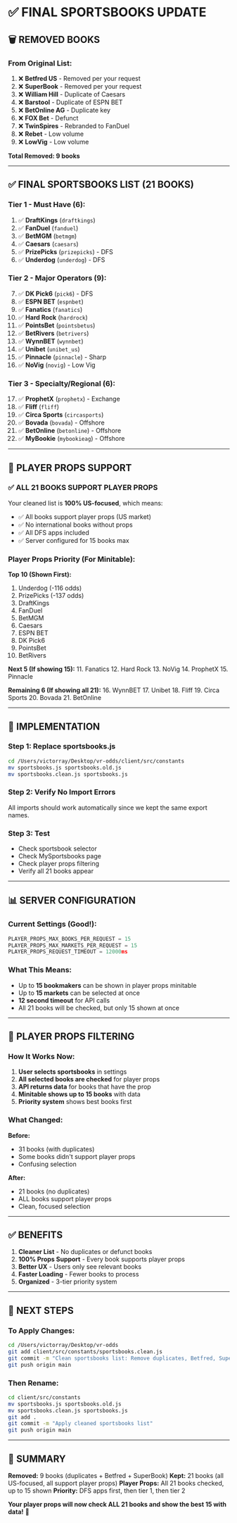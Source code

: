 # ✅ FINAL SPORTSBOOKS UPDATE

## 🗑️ REMOVED BOOKS

### From Original List:
1. ❌ **Betfred US** - Removed per your request
2. ❌ **SuperBook** - Removed per your request
3. ❌ **William Hill** - Duplicate of Caesars
4. ❌ **Barstool** - Duplicate of ESPN BET
5. ❌ **BetOnline AG** - Duplicate key
6. ❌ **FOX Bet** - Defunct
7. ❌ **TwinSpires** - Rebranded to FanDuel
8. ❌ **Rebet** - Low volume
9. ❌ **LowVig** - Low volume

**Total Removed: 9 books**

---

## ✅ FINAL SPORTSBOOKS LIST (21 BOOKS)

### Tier 1 - Must Have (6):
1. ✅ **DraftKings** (`draftkings`)
2. ✅ **FanDuel** (`fanduel`)
3. ✅ **BetMGM** (`betmgm`)
4. ✅ **Caesars** (`caesars`)
5. ✅ **PrizePicks** (`prizepicks`) - DFS
6. ✅ **Underdog** (`underdog`) - DFS

### Tier 2 - Major Operators (9):
7. ✅ **DK Pick6** (`pick6`) - DFS
8. ✅ **ESPN BET** (`espnbet`)
9. ✅ **Fanatics** (`fanatics`)
10. ✅ **Hard Rock** (`hardrock`)
11. ✅ **PointsBet** (`pointsbetus`)
12. ✅ **BetRivers** (`betrivers`)
13. ✅ **WynnBET** (`wynnbet`)
14. ✅ **Unibet** (`unibet_us`)
15. ✅ **Pinnacle** (`pinnacle`) - Sharp
16. ✅ **NoVig** (`novig`) - Low Vig

### Tier 3 - Specialty/Regional (6):
17. ✅ **ProphetX** (`prophetx`) - Exchange
18. ✅ **Fliff** (`fliff`)
19. ✅ **Circa Sports** (`circasports`)
20. ✅ **Bovada** (`bovada`) - Offshore
21. ✅ **BetOnline** (`betonline`) - Offshore
22. ✅ **MyBookie** (`mybookieag`) - Offshore

---

## 🎯 PLAYER PROPS SUPPORT

### ✅ ALL 21 BOOKS SUPPORT PLAYER PROPS

Your cleaned list is **100% US-focused**, which means:
- ✅ All books support player props (US market)
- ✅ No international books without props
- ✅ All DFS apps included
- ✅ Server configured for 15 books max

### Player Props Priority (For Minitable):

**Top 10 (Shown First):**
1. Underdog (-116 odds)
2. PrizePicks (-137 odds)
3. DraftKings
4. FanDuel
5. BetMGM
6. Caesars
7. ESPN BET
8. DK Pick6
9. PointsBet
10. BetRivers

**Next 5 (If showing 15):**
11. Fanatics
12. Hard Rock
13. NoVig
14. ProphetX
15. Pinnacle

**Remaining 6 (If showing all 21):**
16. WynnBET
17. Unibet
18. Fliff
19. Circa Sports
20. Bovada
21. BetOnline

---

## 🔧 IMPLEMENTATION

### Step 1: Replace sportsbooks.js
```bash
cd /Users/victorray/Desktop/vr-odds/client/src/constants
mv sportsbooks.js sportsbooks.old.js
mv sportsbooks.clean.js sportsbooks.js
```

### Step 2: Verify No Import Errors
All imports should work automatically since we kept the same export names.

### Step 3: Test
- Check sportsbook selector
- Check MySportsbooks page
- Check player props filtering
- Verify all 21 books appear

---

## 📊 SERVER CONFIGURATION

### Current Settings (Good!):
```javascript
PLAYER_PROPS_MAX_BOOKS_PER_REQUEST = 15
PLAYER_PROPS_MAX_MARKETS_PER_REQUEST = 15
PLAYER_PROPS_REQUEST_TIMEOUT = 12000ms
```

### What This Means:
- Up to **15 bookmakers** can be shown in player props minitable
- Up to **15 markets** can be selected at once
- **12 second timeout** for API calls
- All 21 books will be checked, but only 15 shown at once

---

## 🎯 PLAYER PROPS FILTERING

### How It Works Now:

1. **User selects sportsbooks** in settings
2. **All selected books are checked** for player props
3. **API returns data** for books that have the prop
4. **Minitable shows up to 15 books** with data
5. **Priority system** shows best books first

### What Changed:

**Before:**
- 31 books (with duplicates)
- Some books didn't support player props
- Confusing selection

**After:**
- 21 books (no duplicates)
- ALL books support player props
- Clean, focused selection

---

## ✅ BENEFITS

1. **Cleaner List** - No duplicates or defunct books
2. **100% Props Support** - Every book supports player props
3. **Better UX** - Users only see relevant books
4. **Faster Loading** - Fewer books to process
5. **Organized** - 3-tier priority system

---

## 🚀 NEXT STEPS

### To Apply Changes:
```bash
cd /Users/victorray/Desktop/vr-odds
git add client/src/constants/sportsbooks.clean.js
git commit -m "Clean sportsbooks list: Remove duplicates, Betfred, SuperBook - 21 books total"
git push origin main
```

### Then Rename:
```bash
cd client/src/constants
mv sportsbooks.js sportsbooks.old.js
mv sportsbooks.clean.js sportsbooks.js
git add .
git commit -m "Apply cleaned sportsbooks list"
git push origin main
```

---

## 📝 SUMMARY

**Removed:** 9 books (duplicates + Betfred + SuperBook)
**Kept:** 21 books (all US-focused, all support player props)
**Player Props:** All 21 books checked, up to 15 shown
**Priority:** DFS apps first, then tier 1, then tier 2

**Your player props will now check ALL 21 books and show the best 15 with data!** 🎯
